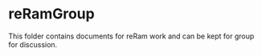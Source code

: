 # reRamGroup
This folder contains documents for reRam work and can be kept for group for discussion.
